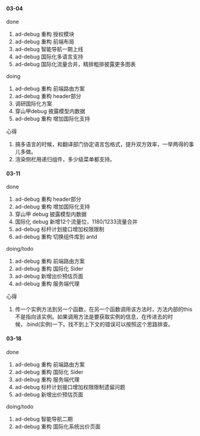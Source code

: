 #### 03-04

done

1. ad-debug 重构 授权模块
2. ad-debug 重构 前端布局
3. ad-debug 智能导航一期上线
4. ad-debug 国际化多语言支持
5. ad-debug 国际化流量合并，精排粗排披露更多图表

doing

1. ad-debug 重构 前端路由方案
2. ad-debug 重构 header部分
3. 调研国际化方案
4. 穿山甲debug 披露模型内数据
5. ad-debug 重构 增加国际化支持

心得
1. 搞多语言的时候，和翻译部门协定语言包格式，提升双方效率，一举两得的事儿多做。
2. 渲染侧栏用递归组件，多少级菜单都支持。

#### 03-11

done

1. ad-debug 重构 header部分
2. ad-debug 重构 增加国际化支持
3. 穿山甲 debug 披露模型内数据
4. 国际化 debug 新增12个流量位，1180/1233流量合并
5. ad-debug 标杆计划接口增加权限限制
6. ad-debug 重构 切换组件库到 antd

doing/todo

1. ad-debug 重构 前端路由方案
2. ad-debug 重构 国际化 Sider
3. ad-debug 新增出价预估页面
4. ad-debug 重构 服务端代理

<!-- 3. 国际化 debug 流量位筛选优化 -->
心得
1. 传一个实例方法到另一个函数，在另一个函数调用该方法时，方法内部的this不是指向该实例。如果调用方法是要获取实例的信息，在传进去的时候，.bind(实例)一下。找不到上下文的错误可以按照这个思路排查。

#### 03-18

done
1. ad-debug 重构 前端路由方案
2. ad-debug 重构 国际化 Sider
3. ad-debug 重构 服务端代理
4. ad-debug 标杆计划接口增加权限限制遗留问题
5. ad-debug 新增出价预估页面

doing/todo
1. ad-debug 智能导航二期
2. ad-debug 重构 国际化系统出价页面
